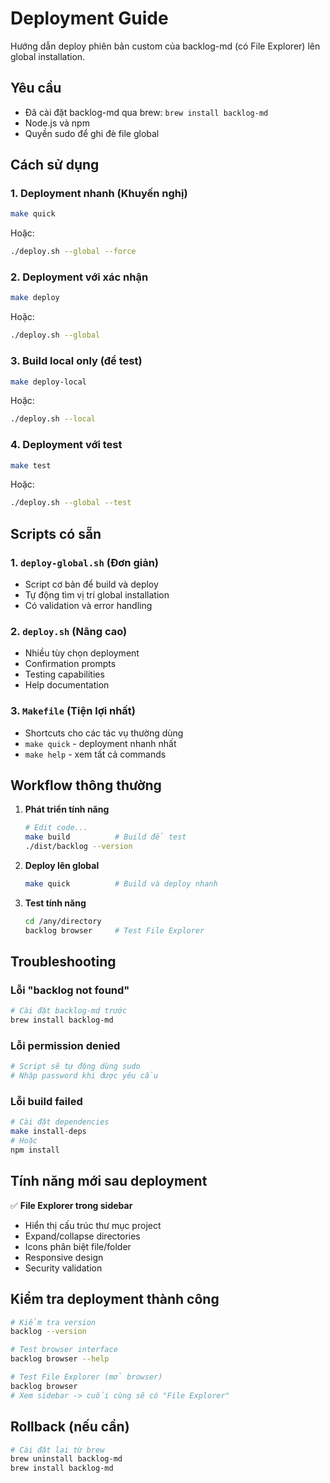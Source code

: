 # Deployment Guide

Hướng dẫn deploy phiên bản custom của backlog-md (có File Explorer) lên global installation.

## Yêu cầu

- Đã cài đặt backlog-md qua brew: `brew install backlog-md`
- Node.js và npm
- Quyền sudo để ghi đè file global

## Cách sử dụng

### 1. Deployment nhanh (Khuyến nghị)

```bash
make quick
```

Hoặc:

```bash
./deploy.sh --global --force
```

### 2. Deployment với xác nhận

```bash
make deploy
```

Hoặc:

```bash
./deploy.sh --global
```

### 3. Build local only (để test)

```bash
make deploy-local
```

Hoặc:

```bash
./deploy.sh --local
```

### 4. Deployment với test

```bash
make test
```

Hoặc:

```bash
./deploy.sh --global --test
```

## Scripts có sẵn

### 1. `deploy-global.sh` (Đơn giản)
- Script cơ bản để build và deploy
- Tự động tìm vị trí global installation
- Có validation và error handling

### 2. `deploy.sh` (Nâng cao)
- Nhiều tùy chọn deployment
- Confirmation prompts
- Testing capabilities
- Help documentation

### 3. `Makefile` (Tiện lợi nhất)
- Shortcuts cho các tác vụ thường dùng
- `make quick` - deployment nhanh nhất
- `make help` - xem tất cả commands

## Workflow thông thường

1. **Phát triển tính năng**
   ```bash
   # Edit code...
   make build          # Build để test
   ./dist/backlog --version
   ```

2. **Deploy lên global**
   ```bash
   make quick          # Build và deploy nhanh
   ```

3. **Test tính năng**
   ```bash
   cd /any/directory
   backlog browser     # Test File Explorer
   ```

## Troubleshooting

### Lỗi "backlog not found"
```bash
# Cài đặt backlog-md trước
brew install backlog-md
```

### Lỗi permission denied
```bash
# Script sẽ tự động dùng sudo
# Nhập password khi được yêu cầu
```

### Lỗi build failed
```bash
# Cài đặt dependencies
make install-deps
# Hoặc
npm install
```

## Tính năng mới sau deployment

✅ **File Explorer trong sidebar**
- Hiển thị cấu trúc thư mục project
- Expand/collapse directories
- Icons phân biệt file/folder
- Responsive design
- Security validation

## Kiểm tra deployment thành công

```bash
# Kiểm tra version
backlog --version

# Test browser interface
backlog browser --help

# Test File Explorer (mở browser)
backlog browser
# Xem sidebar -> cuối cùng sẽ có "File Explorer"
```

## Rollback (nếu cần)

```bash
# Cài đặt lại từ brew
brew uninstall backlog-md
brew install backlog-md
```